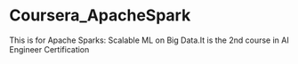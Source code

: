 # Coursera_ApacheSpark
This is for Apache Sparks: Scalable ML on Big Data.It is the 2nd course in AI Engineer Certification
